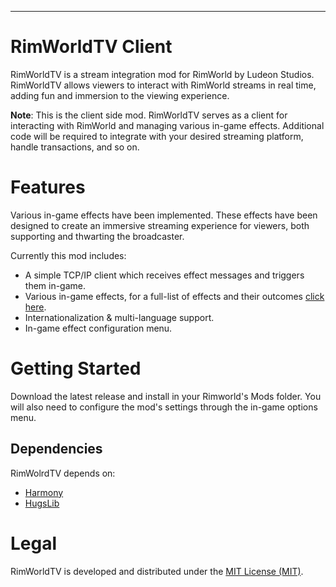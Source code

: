 ---

# RimWorldTV Client
RimWorldTV is a stream integration mod for RimWorld by Ludeon Studios. RimWorldTV allows viewers to interact with RimWorld streams in real time, adding fun and immersion to the viewing experience.

**Note**: This is the client side mod. RimWorldTV serves as a client for interacting with RimWorld and managing various in-game effects. Additional code will be required to integrate with your desired streaming platform, handle transactions, and so on.

# Features
Various in-game effects have been implemented. These effects have been designed to create an immersive streaming experience for viewers, both supporting and thwarting the broadcaster.

Currently this mod includes:

- A simple TCP/IP client which receives effect messages and triggers them in-game.
- Various in-game effects, for a full-list of effects and their outcomes [click here](https://github.com/RimWorldTV/RimWorldTV/blob/main/Docs/Effect%20List.md).
- Internationalization & multi-language support.
- In-game effect configuration menu.

# Getting Started
Download the latest release and install in your Rimworld's Mods folder. You will also need to configure the mod's settings through the in-game options menu.

## Dependencies
RimWolrdTV depends on:
- [Harmony](https://github.com/pardeike/HarmonyRimWorld/)
- [HugsLib](https://github.com/UnlimitedHugs/RimworldHugsLib)

# Legal
RimWorldTV is developed and distributed under the [MIT License (MIT)](https://github.com/RimWorldTV/RimWorldTV/blob/main/LICENSE).
